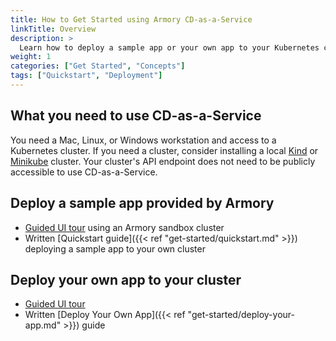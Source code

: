 ```yaml
---
title: How to Get Started using Armory CD-as-a-Service
linkTitle: Overview
description: >
  Learn how to deploy a sample app or your own app to your Kubernetes cluster using Armory CD-as-a-Service.
weight: 1
categories: ["Get Started", "Concepts"]
tags: ["Quickstart", "Deployment"]
---
```


## What you need to use CD-as-a-Service

You need a Mac, Linux, or Windows workstation and access to a Kubernetes cluster. If you need a cluster, consider installing a local [Kind](https://kind.sigs.k8s.io/docs/user/quick-start/) or [Minikube](https://minikube.sigs.k8s.io/docs/start/) cluster.  Your cluster's API endpoint does not need to be publicly accessible to use CD-as-a-Service.

## Deploy a sample app provided by Armory

  * [Guided UI tour](https://next.console.cloud.armory.io/getting-started) using an Armory sandbox cluster
  * Written [Quickstart guide]({{< ref "get-started/quickstart.md" >}}) deploying a sample app to your own cluster

## Deploy your own app to your cluster

  * [Guided UI tour](https://next.console.cloud.armory.io/getting-started?gettingStartedPane=InstallFlowPane)
  * Written [Deploy Your Own App]({{< ref "get-started/deploy-your-app.md" >}}) guide